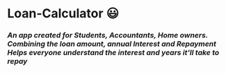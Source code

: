 # Loan-Calculator :smiley:
<h3><em>An app created for Students, Accountants, Home owners. 
Combining the loan amount, annual Interest and Repayment
  Helps everyone understand the interest and years it'll take to repay</em></h3>


